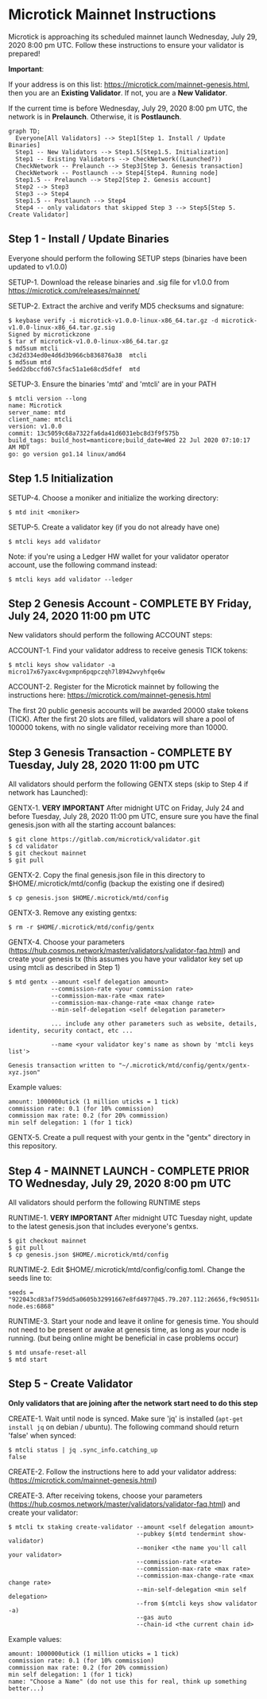 # Microtick Mainnet Instructions

Microtick is approaching its scheduled mainnet launch Wednesday, July 29, 2020 8:00 pm UTC. Follow these instructions to ensure your validator is prepared!

**Important**:

If your address is on this list: https://microtick.com/mainnet-genesis.html, then you are an **Existing Validator**. If not, you are a **New Validator**.

If the current time is before Wednesday, July 29, 2020 8:00 pm UTC, the network is in **Prelaunch**. Otherwise, it is **Postlaunch**.

```mermaid
graph TD;
  Everyone[All Validators] --> Step1[Step 1. Install / Update Binaries]
  Step1 -- New Validators --> Step1.5[Step1.5. Initialization]
  Step1 -- Existing Validators --> CheckNetwork((Launched?))
  CheckNetwork -- Prelaunch --> Step3[Step 3. Genesis transaction]
  CheckNetwork -- Postlaunch --> Step4[Step4. Running node]
  Step1.5 -- Prelaunch --> Step2[Step 2. Genesis account]
  Step2 --> Step3
  Step3 --> Step4
  Step1.5 -- Postlaunch --> Step4
  Step4 -- only validators that skipped Step 3 --> Step5[Step 5. Create Validator]
```

## Step 1 - Install / Update Binaries

Everyone should perform the following SETUP steps (binaries have been updated to v1.0.0)

SETUP-1. Download the release binaries and .sig file for v1.0.0 from https://microtick.com/releases/mainnet/

SETUP-2. Extract the archive and verify MD5 checksums and signature:

```
$ keybase verify -i microtick-v1.0.0-linux-x86_64.tar.gz -d microtick-v1.0.0-linux-x86_64.tar.gz.sig
Signed by microtickzone
$ tar xf microtick-v1.0.0-linux-x86_64.tar.gz
$ md5sum mtcli
c3d2d334ed0e4d6d3b966cb836876a38  mtcli
$ md5sum mtd
5edd2dbccfd67c5fac51a1e68cd5dfef  mtd
```

SETUP-3. Ensure the binaries 'mtd' and 'mtcli' are in your PATH

```
$ mtcli version --long
name: Microtick
server_name: mtd
client_name: mtcli
version: v1.0.0
commit: 13c5059c68a7322fa6da41d6031ebc8d3f9f575b
build_tags: build_host=manticore;build_date=Wed 22 Jul 2020 07:10:17 AM MDT
go: go version go1.14 linux/amd64
```

## Step 1.5 Initialization

SETUP-4. Choose a moniker and initialize the working directory:

```
$ mtd init <moniker>
```

SETUP-5. Create a validator key (if you do not already have one)

```
$ mtcli keys add validator
```

Note: if you're using a Ledger HW wallet for your validator operator account, use the following command instead:

```
$ mtcli keys add validator --ledger
```

## Step 2 Genesis Account - COMPLETE BY Friday, July 24, 2020 11:00 pm UTC

New validators should perform the following ACCOUNT steps:

ACCOUNT-1. Find your validator address to receive genesis TICK tokens:

```
$ mtcli keys show validator -a
micro17x67yaxc4vgxmpn6pqpczqh7l8942wvyhfqe6w
```

ACCOUNT-2. Register for the Microtick mainnet by following the instructions here: https://microtick.com/mainnet-genesis.html

The first 20 public genesis accounts will be awarded 20000 stake tokens (TICK). After the first 20 slots are filled, validators
will share a pool of 100000 tokens, with no single validator receiving more than 10000.

## Step 3 Genesis Transaction - COMPLETE BY Tuesday, July 28, 2020 11:00 pm UTC

All validators should perform the following GENTX steps (skip to Step 4 if network has Launched):

GENTX-1. **VERY IMPORTANT** After midnight UTC on Friday, July 24 and before Tuesday, July 28, 2020 11:00 pm UTC, ensure sure you have the final genesis.json with all the starting account balances:

```
$ git clone https://gitlab.com/microtick/validator.git
$ cd validator
$ git checkout mainnet
$ git pull
```

GENTX-2. Copy the final genesis.json file in this directory to $HOME/.microtick/mtd/config (backup the existing one if desired)

```
$ cp genesis.json $HOME/.microtick/mtd/config
```

GENTX-3. Remove any existing gentxs:

```
$ rm -r $HOME/.microtick/mtd/config/gentx
```

GENTX-4. Choose your parameters (https://hub.cosmos.network/master/validators/validator-faq.html) and create your genesis tx (this assumes you have your validator key set up using mtcli as described in Step 1)

```
$ mtd gentx --amount <self delegation amount> 
            --commission-rate <your commission rate> 
            --commission-max-rate <max rate>
            --commission-max-change-rate <max change rate>
            --min-self-delegation <self delegation parameter>
            
            ... include any other parameters such as website, details, identity, security contact, etc ...
            
            --name <your validator key's name as shown by 'mtcli keys list'>
            
Genesis transaction written to "~/.microtick/mtd/config/gentx/gentx-xyz.json"
```

Example values:
```
amount: 1000000utick (1 million uticks = 1 tick)
commission rate: 0.1 (for 10% commission)
commission max rate: 0.2 (for 20% commission)
min self delegation: 1 (for 1 tick)
```

GENTX-5. Create a pull request with your gentx in the "gentx" directory in this repository.

## Step 4 - MAINNET LAUNCH - COMPLETE PRIOR TO Wednesday, July 29, 2020 8:00 pm UTC

All validators should perform the following RUNTIME steps

RUNTIME-1. **VERY IMPORTANT** After midnight UTC Tuesday night, update to the latest genesis.json that includes everyone's gentxs.

```
$ git checkout mainnet
$ git pull
$ cp genesis.json $HOME/.microtick/mtd/config
```

RUNTIME-2. Edit $HOME/.microtick/mtd/config/config.toml. Change the seeds line to:

```
seeds = "922043cd83af759dd5a0605b32991667e8fd4977@45.79.207.112:26656,f9c90511c9fd061a6cb5111c86648603622384d0@microtick.spanish-node.es:6868"
```

RUNTIME-3. Start your node and leave it online for genesis time. You should not need to be present or awake at genesis time, as long as your node is running. (but being online might be beneficial in case problems occur)

```
$ mtd unsafe-reset-all
$ mtd start
```

## Step 5 - Create Validator

**Only validators that are joining after the network start need to do this step**

CREATE-1. Wait until node is synced. Make sure 'jq' is installed (```apt-get install jq``` on debian / ubuntu). The following command should return 'false' when synced:

```
$ mtcli status | jq .sync_info.catching_up
false
```

CREATE-2. Follow the instructions here to add your validator address: (https://microtick.com/mainnet-genesis.html)

CREATE-3. After receiving tokens, choose your parameters (https://hub.cosmos.network/master/validators/validator-faq.html) and create your validator:

```
$ mtcli tx staking create-validator --amount <self delegation amount>
                                    --pubkey $(mtd tendermint show-validator)
                                    --moniker <the name you'll call your validator> 
                                    --commission-rate <rate>
                                    --commission-max-rate <max rate> 
                                    --commission-max-change-rate <max change rate> 
                                    --min-self-delegation <min self delegation>
                                    --from $(mtcli keys show validator -a)
                                    --gas auto
                                    --chain-id <the current chain id>
```

Example values:
```
amount: 1000000utick (1 million uticks = 1 tick)
commission rate: 0.1 (for 10% commission)
commission max rate: 0.2 (for 20% commission)
min self delegation: 1 (for 1 tick)
name: "Choose a Name" (do not use this for real, think up something better...)
```
